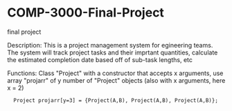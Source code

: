 # COMP-3000-Final-Project
final project

Description:
This is a project management system for egineering teams. The system will track project tasks and their imprtant quantities, calculate the estimated completion 
date based off of sub-task lengths, etc

Functions:
Class "Project" with a constructor that accepts x arguments, use array "projarr" of y number of "Project" objects (also with x arguments, here x = 2)
      
      Project projarr[y=3] = {Project(A,B), Project(A,B), Project(A,B)};
